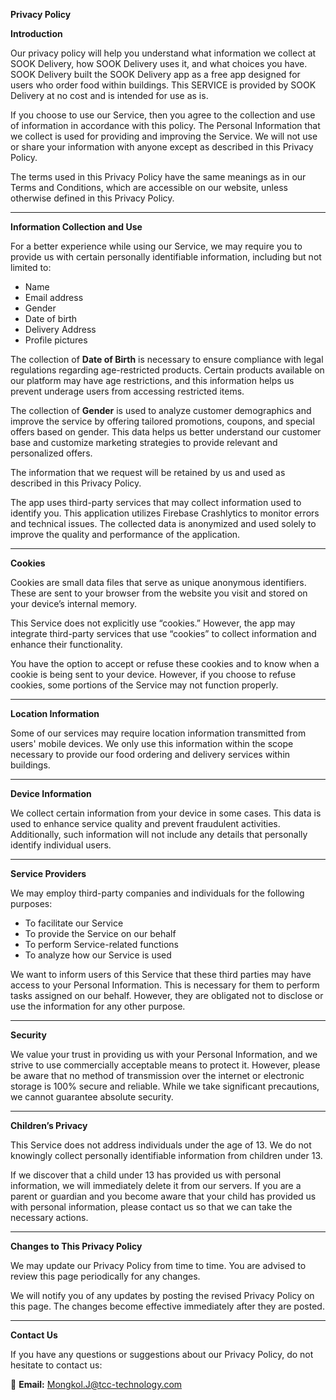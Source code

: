 **Privacy Policy**

**Introduction**

Our privacy policy will help you understand what information we collect at SOOK Delivery, how SOOK Delivery uses it, and what choices you have. SOOK Delivery built the SOOK Delivery app as a free app designed for users who order food within buildings. This SERVICE is provided by SOOK Delivery at no cost and is intended for use as is.

If you choose to use our Service, then you agree to the collection and use of information in accordance with this policy. The Personal Information that we collect is used for providing and improving the Service. We will not use or share your information with anyone except as described in this Privacy Policy.

The terms used in this Privacy Policy have the same meanings as in our Terms and Conditions, which are accessible on our website, unless otherwise defined in this Privacy Policy.

---

**Information Collection and Use**

For a better experience while using our Service, we may require you to provide us with certain personally identifiable information, including but not limited to:
- Name
- Email address
- Gender
- Date of birth
- Delivery Address
- Profile pictures

The collection of **Date of Birth** is necessary to ensure compliance with legal regulations regarding age-restricted products. Certain products available on our platform may have age restrictions, and this information helps us prevent underage users from accessing restricted items.

The collection of **Gender** is used to analyze customer demographics and improve the service by offering tailored promotions, coupons, and special offers based on gender. This data helps us better understand our customer base and customize marketing strategies to provide relevant and personalized offers.

The information that we request will be retained by us and used as described in this Privacy Policy.

The app uses third-party services that may collect information used to identify you. This application utilizes Firebase Crashlytics to monitor errors and technical issues. The collected data is anonymized and used solely to improve the quality and performance of the application.

---

**Cookies**

Cookies are small data files that serve as unique anonymous identifiers. These are sent to your browser from the website you visit and stored on your device’s internal memory.

This Service does not explicitly use “cookies.” However, the app may integrate third-party services that use “cookies” to collect information and enhance their functionality.

You have the option to accept or refuse these cookies and to know when a cookie is being sent to your device. However, if you choose to refuse cookies, some portions of the Service may not function properly.

---

**Location Information**

Some of our services may require location information transmitted from users' mobile devices. We only use this information within the scope necessary to provide our food ordering and delivery services within buildings.

---

**Device Information**

We collect certain information from your device in some cases. This data is used to enhance service quality and prevent fraudulent activities. Additionally, such information will not include any details that personally identify individual users.

---

**Service Providers**

We may employ third-party companies and individuals for the following purposes:
- To facilitate our Service
- To provide the Service on our behalf
- To perform Service-related functions
- To analyze how our Service is used

We want to inform users of this Service that these third parties may have access to your Personal Information. This is necessary for them to perform tasks assigned on our behalf. However, they are obligated not to disclose or use the information for any other purpose.

---

**Security**

We value your trust in providing us with your Personal Information, and we strive to use commercially acceptable means to protect it. However, please be aware that no method of transmission over the internet or electronic storage is 100% secure and reliable. While we take significant precautions, we cannot guarantee absolute security.

---

**Children’s Privacy**

This Service does not address individuals under the age of 13. We do not knowingly collect personally identifiable information from children under 13.

If we discover that a child under 13 has provided us with personal information, we will immediately delete it from our servers. If you are a parent or guardian and you become aware that your child has provided us with personal information, please contact us so that we can take the necessary actions.

---

**Changes to This Privacy Policy**

We may update our Privacy Policy from time to time. You are advised to review this page periodically for any changes.

We will notify you of any updates by posting the revised Privacy Policy on this page. The changes become effective immediately after they are posted.

---

**Contact Us**

If you have any questions or suggestions about our Privacy Policy, do not hesitate to contact us:

📧 **Email:** Mongkol.J@tcc-technology.com
